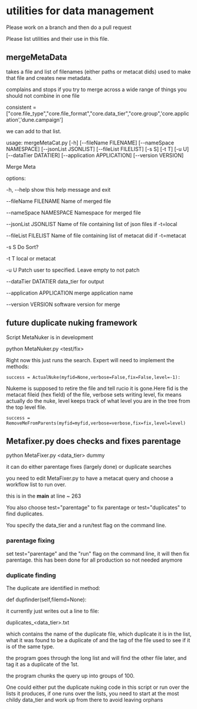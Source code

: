 # utilities for data management

Please work on a branch and then do a pull request

Please list utilities and their use in this file.

## mergeMetaData

takes a file and  list of filenames (either paths or metacat dids) used to make that file and creates new metadata.

complains and stops if you try to merge across a wide range of things you should not combine in one file

consistent = ["core.file_type","core.file_format","core.data_tier","core.group",'core.application','dune.campaign']

we can add to that list.
        


usage: mergeMetaCat.py [-h] [--fileName FILENAME] [--nameSpace NAMESPACE]
                       [--jsonList JSONLIST] [--fileList FILELIST] [-s S]
                       [-t T] [-u U] [--dataTier DATATIER]
                       [--application APPLICATION] [--version VERSION]

Merge Meta

options:

  -h, --help            show this help message and exit
  
  --fileName FILENAME   Name of merged file
  
  --nameSpace NAMESPACE                 Namespace for merged file
  
  --jsonList JSONLIST   Name of file containing list of json files if -t=local
  
  --fileList FILELIST   Name of file containing list of metacat did if
                        -t=metacat
                        
  -s S                  Do Sort?
  
  -t T                  local or metacat
  
  -u U                  Patch user to specified. Leave empty to not patch
  
  --dataTier DATATIER   data_tier for output
  
  --application APPLICATION
                        merge application name
                        
  --version VERSION     software version for merge



## future duplicate nuking framework

Script MetaNuker is in development 

python MetaNuker.py <file to nuke with all its children> <test/fix>

Right now this just runs the search. Expert will need to implement the methods:

    success = ActualNuke(myfid=None,verbose=False,fix=False,level=-1):
    
Nukeme is supposed to retire the file and tell rucio it is gone.Here fid is the metacat fileid (hex field) of the file, verbose sets writing level, fix means actually do the nuke, level keeps track of what level you are in the tree from the top level file. 

    success = RemoveMeFromParents(myfid=myfid,verbose=verbose,fix=fix,level=level)





## Metafixer.py does checks and fixes parentage

python MetaFixer.py  <data_tier> dummy <run>

it can do either parentage fixes (largely done) or duplicate searches

you need to edit MetaFixer.py to have a metacat query and choose a workflow list to run over.

this is in the __main__ at line ~ 263

You also choose test="parentage" to fix parentage or test="duplicates" to find duplicates.

You specify the data_tier and a run/test flag on the command line.

### parentage fixing 

set test="parentage" and the "run" flag on the command line, it will then fix parentage.  this has been done for all production so not needed anymore

### duplicate finding

The duplicate are identified in method:

 def dupfinder(self,filemd=None):

it currently just writes out a line to file:

 duplicates_<data_tier>_<workflow>_<timestamp>.txt

which contains the name of the duplicate file, which duplicate it is in the list, what it was found to be a duplicate of and the tag of the file used to see if it is of the same type. 

the program goes through the long list and will find the other file later, and tag it as a duplicate of the 1st.   

the program chunks the query up into groups of 100. 

One could either put the duplicate nuking code in this script or run over the lists it produces, if one runs over the lists, you need to start at the most childy data_tier and work up from there to avoid leaving orphans








